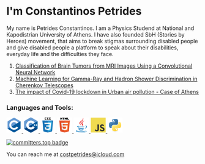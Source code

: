 <h1>I'm Constantinos Petrides</h1>


My name is Petrides Constantinos. I am a Physics Studend at National and Kapodistrian University of Athens. I have also founded SbH (Stories by Heroes) movement, that aims to break stigmas surrounding disabled people and give disabled people a platform to speak about their disabilities, everyday life and the difficulties they face. 
1. [Classification of Brain Tumors from MRI Images Using a Convolutional Neural Network](https://github.com/costpetrides/Brain-Tumor-Classification)
2. [Machine Learning for Gamma-Ray and Hadron Shower Discrimination in Cherenkov Telescopes](https://github.com/costpetrides/Gamma_Ray-Hadron-Shower-Discrimination)
3. [The impact of Covid-19 lockdown in Urban air pollution - Case of Athens](https://github.com/costpetrides/Air-pollution-COVID-19-impact)  

<h3 align="left">Languages and Tools:</h3>
<p align="left"> <a href="https://www.cprogramming.com/" target="_blank" rel="noreferrer"> <img src="https://raw.githubusercontent.com/devicons/devicon/master/icons/c/c-original.svg" alt="c" width="40" height="40"/> </a> <a href="https://www.w3schools.com/cpp/" target="_blank" rel="noreferrer"> <img src="https://raw.githubusercontent.com/devicons/devicon/master/icons/cplusplus/cplusplus-original.svg" alt="cplusplus" width="40" height="40"/> </a> <a href="https://www.w3schools.com/css/" target="_blank" rel="noreferrer"> <img src="https://raw.githubusercontent.com/devicons/devicon/master/icons/css3/css3-original-wordmark.svg" alt="css3" width="40" height="40"/> </a> <a href="https://www.w3.org/html/" target="_blank" rel="noreferrer"> <img src="https://raw.githubusercontent.com/devicons/devicon/master/icons/html5/html5-original-wordmark.svg" alt="html5" width="40" height="40"/> </a> <a href="https://www.java.com" target="_blank" rel="noreferrer"> <img src="https://raw.githubusercontent.com/devicons/devicon/master/icons/java/java-original.svg" alt="java" width="40" height="40"/> </a> <a href="https://developer.mozilla.org/en-US/docs/Web/JavaScript" target="_blank" rel="noreferrer"> <img src="https://raw.githubusercontent.com/devicons/devicon/master/icons/javascript/javascript-original.svg" alt="javascript" width="40" height="40"/> </a> <a href="https://www.python.org" target="_blank" rel="noreferrer"> <img src="https://raw.githubusercontent.com/devicons/devicon/master/icons/python/python-original.svg" alt="python" width="40" height="40"/> </a> </p>

[![committers.top badge](https://user-badge.committers.top/cyprus_public/costpetrides.svg)](https://user-badge.committers.top/cyprus_public/costpetrides)

You can reach me at  costpetrides@icloud.com
